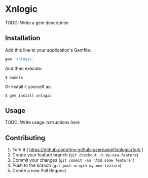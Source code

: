 # Xnlogic

TODO: Write a gem description

## Installation

Add this line to your application's Gemfile:

```ruby
gem 'xnlogic'
```

And then execute:

    $ bundle

Or install it yourself as:

    $ gem install xnlogic

## Usage

TODO: Write usage instructions here

## Contributing

1. Fork it ( https://github.com/[my-github-username]/xnlogic/fork )
2. Create your feature branch (`git checkout -b my-new-feature`)
3. Commit your changes (`git commit -am 'Add some feature'`)
4. Push to the branch (`git push origin my-new-feature`)
5. Create a new Pull Request
